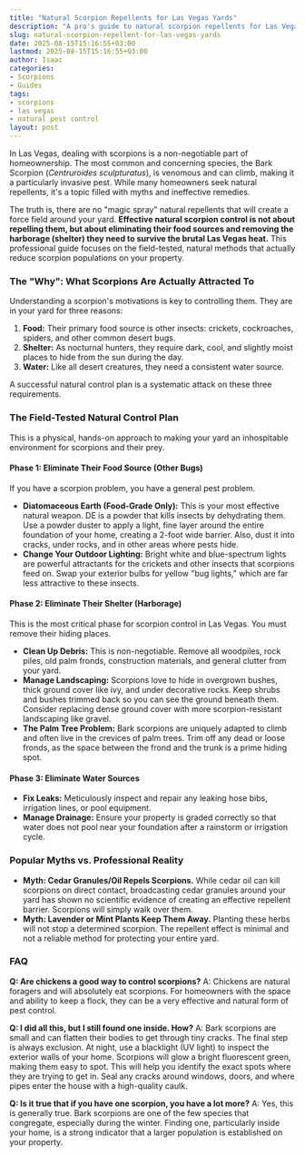 ```yaml
---
title: "Natural Scorpion Repellents for Las Vegas Yards"
description: "A pro's guide to natural scorpion repellents for Las Vegas yards. Learn what actually works—from diatomaceous earth to habitat removal—and which popular myths to avoid."
slug: natural-scorpion-repellent-for-las-vegas-yards
date: 2025-08-15T15:16:55+03:00
lastmod: 2025-08-15T15:16:55+03:00
author: Isaac
categories:
- Scorpions
- Guides
tags:
- scorpions
- las vegas
- natural pest control
layout: post
---
```

In Las Vegas, dealing with scorpions is a non-negotiable part of homeownership. The most common and concerning species, the Bark Scorpion (*Centruroides sculpturatus*), is venomous and can climb, making it a particularly invasive pest. While many homeowners seek natural repellents, it's a topic filled with myths and ineffective remedies.

The truth is, there are no "magic spray" natural repellents that will create a force field around your yard. **Effective natural scorpion control is not about repelling them, but about eliminating their food sources and removing the harborage (shelter) they need to survive the brutal Las Vegas heat.** This professional guide focuses on the field-tested, natural methods that actually reduce scorpion populations on your property.

### The "Why": What Scorpions Are Actually Attracted To

Understanding a scorpion's motivations is key to controlling them. They are in your yard for three reasons:

1.  **Food:** Their primary food source is other insects: crickets, cockroaches, spiders, and other common desert bugs.
2.  **Shelter:** As nocturnal hunters, they require dark, cool, and slightly moist places to hide from the sun during the day.
3.  **Water:** Like all desert creatures, they need a consistent water source.

A successful natural control plan is a systematic attack on these three requirements.

### The Field-Tested Natural Control Plan

This is a physical, hands-on approach to making your yard an inhospitable environment for scorpions and their prey.

#### Phase 1: Eliminate Their Food Source (Other Bugs)

If you have a scorpion problem, you have a general pest problem.

*   **Diatomaceous Earth (Food-Grade Only):** This is your most effective natural weapon. DE is a powder that kills insects by dehydrating them. Use a powder duster to apply a light, fine layer around the entire foundation of your home, creating a 2-foot wide barrier. Also, dust it into cracks, under rocks, and in other areas where pests hide.
*   **Change Your Outdoor Lighting:** Bright white and blue-spectrum lights are powerful attractants for the crickets and other insects that scorpions feed on. Swap your exterior bulbs for yellow "bug lights," which are far less attractive to these insects.

#### Phase 2: Eliminate Their Shelter (Harborage)

This is the most critical phase for scorpion control in Las Vegas. You must remove their hiding places.

*   **Clean Up Debris:** This is non-negotiable. Remove all woodpiles, rock piles, old palm fronds, construction materials, and general clutter from your yard.
*   **Manage Landscaping:** Scorpions love to hide in overgrown bushes, thick ground cover like ivy, and under decorative rocks. Keep shrubs and bushes trimmed back so you can see the ground beneath them. Consider replacing dense ground cover with more scorpion-resistant landscaping like gravel.
*   **The Palm Tree Problem:** Bark scorpions are uniquely adapted to climb and often live in the crevices of palm trees. Trim off any dead or loose fronds, as the space between the frond and the trunk is a prime hiding spot.

#### Phase 3: Eliminate Water Sources

*   **Fix Leaks:** Meticulously inspect and repair any leaking hose bibs, irrigation lines, or pool equipment.
*   **Manage Drainage:** Ensure your property is graded correctly so that water does not pool near your foundation after a rainstorm or irrigation cycle.

### Popular Myths vs. Professional Reality

*   **Myth: Cedar Granules/Oil Repels Scorpions.** While cedar oil can kill scorpions on direct contact, broadcasting cedar granules around your yard has shown no scientific evidence of creating an effective repellent barrier. Scorpions will simply walk over them.
*   **Myth: Lavender or Mint Plants Keep Them Away.** Planting these herbs will not stop a determined scorpion. The repellent effect is minimal and not a reliable method for protecting your entire yard.

### FAQ

**Q: Are chickens a good way to control scorpions?**
A: Chickens are natural foragers and will absolutely eat scorpions. For homeowners with the space and ability to keep a flock, they can be a very effective and natural form of pest control.

**Q: I did all this, but I still found one inside. How?**
A: Bark scorpions are small and can flatten their bodies to get through tiny cracks. The final step is always exclusion. At night, use a blacklight (UV light) to inspect the exterior walls of your home. Scorpions will glow a bright fluorescent green, making them easy to spot. This will help you identify the exact spots where they are trying to get in. Seal any cracks around windows, doors, and where pipes enter the house with a high-quality caulk.

**Q: Is it true that if you have one scorpion, you have a lot more?**
A: Yes, this is generally true. Bark scorpions are one of the few species that congregate, especially during the winter. Finding one, particularly inside your home, is a strong indicator that a larger population is established on your property.
